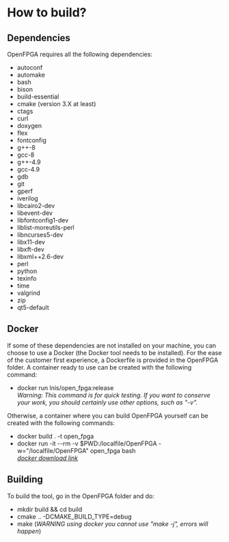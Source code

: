 # How to build?

## Dependencies
OpenFPGA requires all the following dependencies:
- autoconf
- automake
- bash
- bison
- build-essential
- cmake (version 3.X at least)
- ctags
- curl
- doxygen
- flex
- fontconfig
- g++-8
- gcc-8
- g++-4.9
- gcc-4.9
- gdb
- git
- gperf
- iverilog
- libcairo2-dev
- libevent-dev
- libfontconfig1-dev
- liblist-moreutils-perl
- libncurses5-dev
- libx11-dev
- libxft-dev
- libxml++2.6-dev
- perl
- python
- texinfo
- time
- valgrind
- zip
- qt5-default

## Docker
If some of these dependencies are not installed on your machine, you can choose to use a Docker (the Docker tool needs to be installed). For the ease of the customer first experience, a Dockerfile is provided in the OpenFPGA folder. A container ready to use can be created with the following command:
- docker run lnis/open_fpga:release <br />
*Warning: This command is for quick testing. If you want to conserve your work, you should certainly use other options, such as "-v".*

Otherwise, a container where you can build OpenFPGA yourself can be created with the following commands:
- docker build . -t open_fpga
- docker run -it --rm -v $PWD:/localfile/OpenFPGA -w="/localfile/OpenFPGA" open_fpga bash<br />
[*docker download link*](https://www.docker.com/products/docker-desktop)

## Building
To build the tool, go in the OpenFPGA folder and do:
- mkdir build && cd build
- cmake .. -DCMAKE_BUILD_TYPE=debug
- make (*WARNING using docker you cannot use "make -j", errors will happen*)
